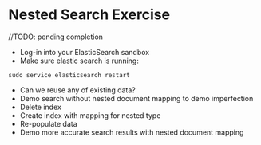# Nested Search Exercise #

//TODO: pending completion

* Log-in into your ElasticSearch sandbox
* Make sure elastic search is running:
```
sudo service elasticsearch restart
```
* Can we reuse any of existing data?
* Demo search without nested document mapping to demo imperfection
* Delete index
* Create index with mapping for nested type
* Re-populate data
* Demo more accurate search results with nested document mapping

